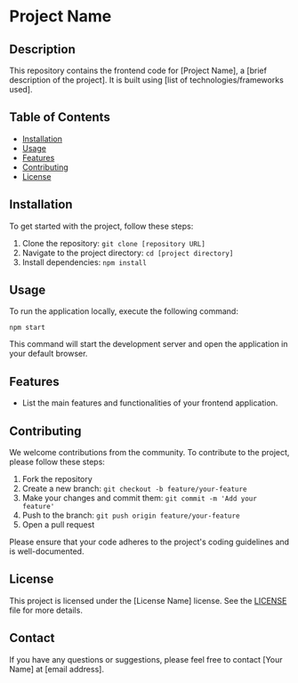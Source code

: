 # Project Name

## Description

This repository contains the frontend code for [Project Name], a [brief description of the project]. It is built using [list of technologies/frameworks used].

## Table of Contents

- [Installation](#installation)
- [Usage](#usage)
- [Features](#features)
- [Contributing](#contributing)
- [License](#license)

## Installation

To get started with the project, follow these steps:

1. Clone the repository: `git clone [repository URL]`
2. Navigate to the project directory: `cd [project directory]`
3. Install dependencies: `npm install`

## Usage

To run the application locally, execute the following command:

```
npm start
```

This command will start the development server and open the application in your default browser.

## Features

- List the main features and functionalities of your frontend application.

## Contributing

We welcome contributions from the community. To contribute to the project, please follow these steps:

1. Fork the repository
2. Create a new branch: `git checkout -b feature/your-feature`
3. Make your changes and commit them: `git commit -m 'Add your feature'`
4. Push to the branch: `git push origin feature/your-feature`
5. Open a pull request

Please ensure that your code adheres to the project's coding guidelines and is well-documented.

## License

This project is licensed under the [License Name] license. See the [LICENSE](LICENSE) file for more details.

## Contact

If you have any questions or suggestions, please feel free to contact [Your Name] at [email address].

